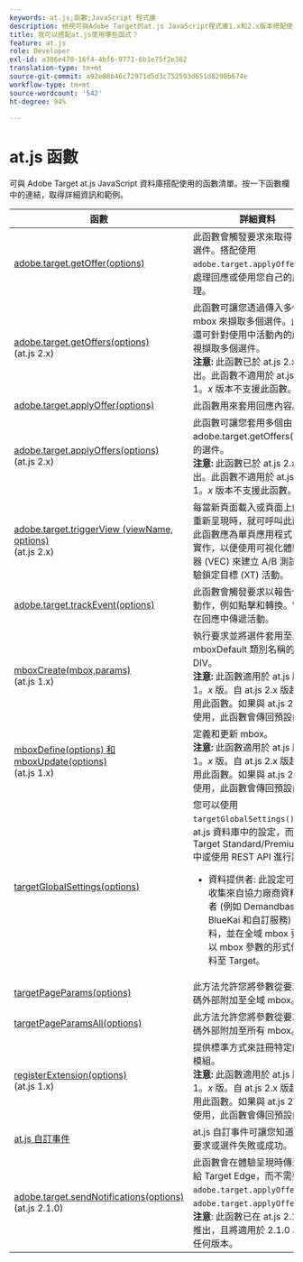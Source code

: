 ```yaml
---
keywords: at.js;函數;JavaScript 程式庫
description: 檢視可與Adobe Target的at.js JavaScript程式庫1.x和2.x版本搭配使用的函式清單。
title: 我可以搭配at.js使用哪些函式？
feature: at.js
role: Developer
exl-id: a386e478-16f4-4bf6-9771-6b1e75f2e362
translation-type: tm+mt
source-git-commit: a92e88b46c72971d5d3c752593d651d8290b674e
workflow-type: tm+mt
source-wordcount: '542'
ht-degree: 94%

---
```


# at.js 函數

可與 Adobe Target at.js JavaScript 資料庫搭配使用的函數清單。按一下函數欄中的連結，取得詳細資訊和範例。

| 函數 | 詳細資料 |
| --- | --- | 
| [adobe.target.getOffer(options)](/help/c-implementing-target/c-implementing-target-for-client-side-web/adobe-target-getoffer.md) | 此函數會觸發要求來取得 Target 選件。搭配使用 `adobe.target.applyOffer()` 來處理回應或使用您自己的成功處理。 |
| [adobe.target.getOffers(options)](/help/c-implementing-target/c-implementing-target-for-client-side-web/adobe-target-getoffers-atjs-2.md)<br>(at.js 2.x) | 此函數可讓您透過傳入多個 mbox 來擷取多個選件。此外，還可針對使用中活動內的所有檢視擷取多個選件。<br>**注意:** 此函數已於 at.js 2.x 推出。此函數不適用於 at.js 版本 1。*x* 版本不支援此函數。 |
| [adobe.target.applyOffer(options)](/help/c-implementing-target/c-implementing-target-for-client-side-web/adobe-target-applyoffer.md) | 此函數用來套用回應內容。 |
| [adobe.target.applyOffers(options)](/help/c-implementing-target/c-implementing-target-for-client-side-web/adobe-target-applyoffers-atjs-2.md)<br>(at.js 2.x) | 此函數可讓您套用多個由 adobe.target.getOffers() 擷取的選件。<br>**注意:** 此函數已於 at.js 2.x 推出。此函數不適用於 at.js 版本 1。*x* 版本不支援此函數。 |
| [adobe.target.triggerView (viewName, options)](/help/c-implementing-target/c-implementing-target-for-client-side-web/adobe-target-triggerview-atjs-2.md)<br>(at.js 2.x) | 每當新頁面載入或頁面上的元件重新呈現時，就可呼叫此函數。<br> 此函數應為單頁應用程式 (SPA) 實作，以便使用可視化體驗撰寫器 (VEC) 來建立 A/B 測試和體驗鎖定目標 (XT) 活動。 |
| [adobe.target.trackEvent(options)](/help/c-implementing-target/c-implementing-target-for-client-side-web/adobe-target-trackevent.md) | 此函數會觸發要求以報告使用者動作，例如點擊和轉換。它不會在回應中傳遞活動。 |
| [mboxCreate(mbox,params)](/help/c-implementing-target/c-implementing-target-for-client-side-web/mboxcreate-atjs.md)<br>(at.js 1.x) | 執行要求並將選件套用至具有 mboxDefault 類別名稱的最接近 DIV。<br>**注意:** 此函數適用於 at.js 版本 1。*x* 版。自 at.js 2.x 版起已棄用此函數。如果與 at.js 2.x 搭配使用，此函數會傳回預設內容。 |
| [mboxDefine(options) 和 mboxUpdate(options)](/help/c-implementing-target/c-implementing-target-for-client-side-web/mboxdefine-mboxupdate-atjs-1x.md)<br>(at.js 1.x) | 定義和更新 mbox。<br>**注意:** 此函數適用於 at.js 版本 1。*x* 版。自 at.js 2.x 版起已棄用此函數。如果與 at.js 2.x 搭配使用，此函數會傳回預設內容。 |
| [targetGlobalSettings(options)](/help/c-implementing-target/c-implementing-target-for-client-side-web/targetgobalsettings.md) | 您可以使用 `targetGlobalSettings()` 覆寫 at.js 資料庫中的設定，而非在 Target Standard/Premium UI 中或使用 REST API 進行設定。<ul><li>資料提供者: 此設定可讓客戶收集來自協力廠商資料提供者 (例如 Demandbase、BlueKai 和自訂服務) 的資料，並在全域 mbox 要求中以 mbox 參數的形式傳遞資料至 Target。</li></ul> |
| [targetPageParams(options)](/help/c-implementing-target/c-implementing-target-for-client-side-web/targetpageparams.md) | 此方法允許您將參數從要求程式碼外部附加至全域 mbox。 |
| [targetPageParamsAll(options)](/help/c-implementing-target/c-implementing-target-for-client-side-web/targetpageparamsall.md) | 此方法允許您將參數從要求程式碼外部附加至所有 mbox。 |
| [registerExtension(options)](/help/c-implementing-target/c-implementing-target-for-client-side-web/registerextension-atjs-1x.md)<br>(at.js 1.x) | 提供標準方式來註冊特定的延伸模組。<br>**注意:** 此函數適用於 at.js 版本 1。*x* 版。自 at.js 2.x 版起已棄用此函數。如果與 at.js 2.x 搭配使用，此函數會傳回預設內容。 |
| [at.js 自訂事件](/help/c-implementing-target/c-implementing-target-for-client-side-web/atjs-custom-events.md) | at.js 自訂事件可讓您知道 mbox 要求或選件失敗或成功。 |
| [adobe.target.sendNotifications(options)](/help/c-implementing-target/c-implementing-target-for-client-side-web/adobe.target.sendnotifications-atjs-21.md)<br>(at.js 2.1.0) | 此函數會在體驗呈現時傳送通知給 Target Edge，而不需要使用 `adobe.target.applyOffer()` 或 `adobe.target.applyOffers()`。<br>**注意**: 此函數已在 at.js 2.1.0 中推出，且將適用於 2.1.0 以上的任何版本。 |
